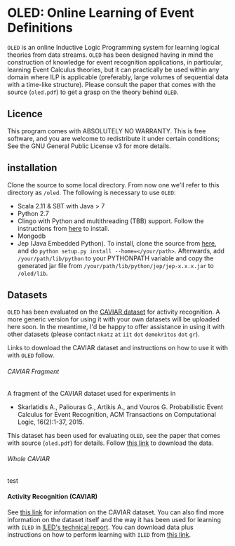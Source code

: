 # OLED: Online Learning of Event Definitions


``OLED`` is an online Inductive Logic Programming system for learning logical theories from data streams. ``OLED`` has been designed having in mind the construction of knowledge for event recognition applications, in particular, learning Event Calculus theories, but it can practically be used within any domain where ILP is applicable (preferably, large volumes of sequential data with a time-like structure). Please consult the paper that comes with the source (``oled.pdf``) to get a grasp on the theory behind ``OLED``.

## Licence

This program comes with ABSOLUTELY NO WARRANTY. This is free software, and you are welcome to redistribute it under certain conditions; See the GNU General Public License v3 for more details.

## installation

Clone the source to some local directory. From now one we'll refer to this directory as `/oled`. The following is necessary to use ``OLED``:

* Scala 2.11 & SBT with Java > 7
* Python 2.7
* Clingo with Python and multithreading (TBB) support. Follow the instructions from [here](http://potassco.sourceforge.net/) to install.
* Mongodb
* Jep (Java Embedded Python). To install, clone the source from [here](https://github.com/mrj0/jep), and do `python setup.py install --home=</your/path>`. Afterwards, add `/your/path/lib/python` to your PYTHONPATH variable and copy the generated jar file from `/your/path/lib/python/jep/jep-x.x.x.jar` to `/oled/lib`.

## Datasets

``OLED`` has been evaluated on the [CAVIAR dataset](http://homepages.inf.ed.ac.uk/rbf/CAVIARDATA1/) for activity recognition. A more generic version for using it with your own datasets will be uploaded here soon. In the meantime, I'd be happy to offer assistance in using it with other datasets (please contact ``nkatz`` ``at`` ``iit`` ``dot`` ``demokritos`` ``dot`` ``gr``).

Links to download the CAVIAR dataset and instructions on how to use it with with ``OLED`` follow. 

###### CAVIAR Fragment

A fragment of the CAVIAR dataset used for experiments in 

* Skarlatidis A., Paliouras G., Artikis A., and Vouros G. Probabilistic Event Calculus for Event Recognition, ACM Transactions on Computational Logic, 16(2):1-37, 2015.

This dataset has been used for evaluating ``OLED``, see the paper that comes with source (``oled.pdf``) for details. Follow [this link](http://users.iit.demokritos.gr/~nkatz/OLED-data/) to download the data.

###### Whole CAVIAR

test



#### Activity Recognition (CAVIAR)

See [this link](http://homepages.inf.ed.ac.uk/rbf/CAVIARDATA1/) for information on the CAVIAR dataset. You can also find more information on the dataset itself and the way it has been used for learning with ``ILED`` in [ILED's technical report](http://arxiv.org/pdf/1402.5988v2.pdf). You can download data plus instructions on how to perform learning with ``ILED`` from [this link](http://users.iit.demokritos.gr/~nkatz/ILED-data/CAVIAR.tar.gz).







